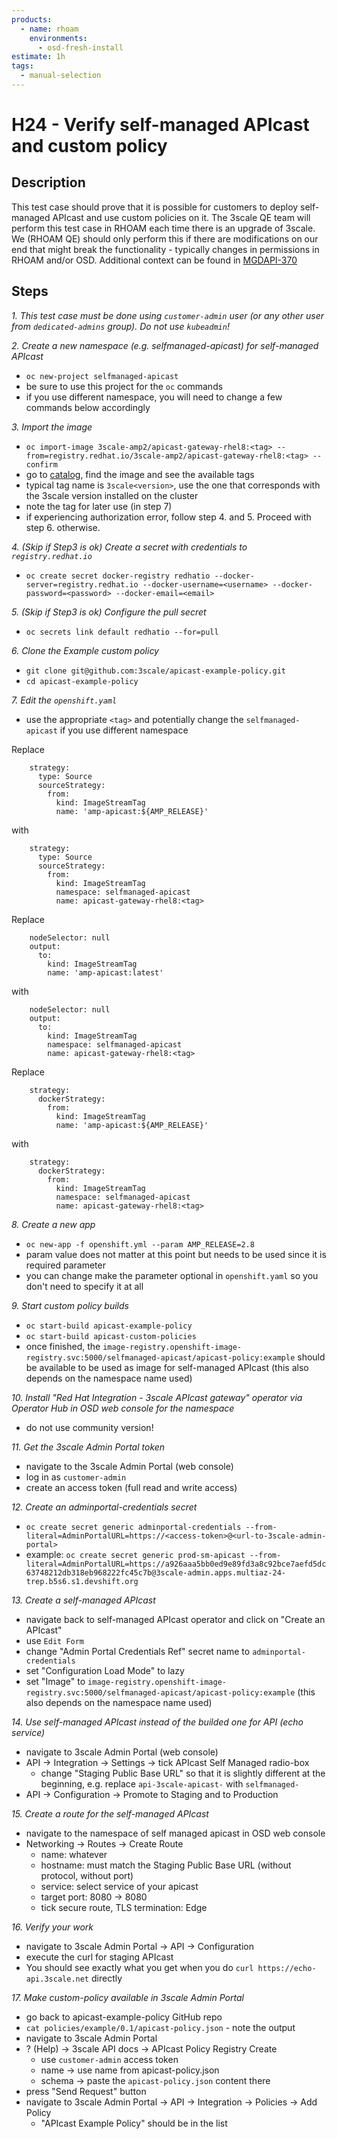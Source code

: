 ```yaml
---
products:
  - name: rhoam
    environments:
      - osd-fresh-install
estimate: 1h
tags:
  - manual-selection
---
```


# H24 - Verify self-managed APIcast and custom policy

## Description

This test case should prove that it is possible for customers to deploy self-managed APIcast and use custom policies on it. The 3scale QE team will perform this test case in RHOAM each time there is an upgrade of 3scale. We (RHOAM QE) should only perform this if there are modifications on our end that might break the functionality - typically changes in permissions in RHOAM and/or OSD.
Additional context can be found in [MGDAPI-370](https://issues.redhat.com/browse/MGDAPI-370)

## Steps

_1. This test case must be done using `customer-admin` user (or any other user from `dedicated-admins` group). Do not use `kubeadmin`!_

_2. Create a new namespace (e.g. selfmanaged-apicast) for self-managed APIcast_

- `oc new-project selfmanaged-apicast`
- be sure to use this project for the `oc` commands
- if you use different namespace, you will need to change a few commands below accordingly

_3. Import the image_

- `oc import-image 3scale-amp2/apicast-gateway-rhel8:<tag> --from=registry.redhat.io/3scale-amp2/apicast-gateway-rhel8:<tag> --confirm`
- go to [catalog](https://catalog.redhat.com/software/containers/search), find the image and see the available tags
- typical tag name is `3scale<version>`, use the one that corresponds with the 3scale version installed on the cluster
- note the tag for later use (in step 7)
- if experiencing authorization error, follow step 4. and 5. Proceed with step 6. otherwise.

_4. (Skip if Step3 is ok) Create a secret with credentials to `registry.redhat.io`_

- `oc create secret docker-registry redhatio --docker-server=registry.redhat.io --docker-username=<username> --docker-password=<password> --docker-email=<email>`

_5. (Skip if Step3 is ok) Configure the pull secret_

- `oc secrets link default redhatio --for=pull`

_6. Clone the Example custom policy_

- `git clone git@github.com:3scale/apicast-example-policy.git`
- `cd apicast-example-policy`

_7. Edit the `openshift.yaml`_

- use the appropriate `<tag>` and potentially change the `selfmanaged-apicast` if you use different namespace

Replace

```
    strategy:
      type: Source
      sourceStrategy:
        from:
          kind: ImageStreamTag
          name: 'amp-apicast:${AMP_RELEASE}'
```

with

```
    strategy:
      type: Source
      sourceStrategy:
        from:
          kind: ImageStreamTag
          namespace: selfmanaged-apicast
          name: apicast-gateway-rhel8:<tag>
```

Replace

```
    nodeSelector: null
    output:
      to:
        kind: ImageStreamTag
        name: 'amp-apicast:latest'
```

with

```
    nodeSelector: null
    output:
      to:
        kind: ImageStreamTag
        namespace: selfmanaged-apicast
        name: apicast-gateway-rhel8:<tag>
```

Replace

```
    strategy:
      dockerStrategy:
        from:
          kind: ImageStreamTag
          name: 'amp-apicast:${AMP_RELEASE}'
```

with

```
    strategy:
      dockerStrategy:
        from:
          kind: ImageStreamTag
          namespace: selfmanaged-apicast
          name: apicast-gateway-rhel8:<tag>
```

_8. Create a new app_

- `oc new-app -f openshift.yml --param AMP_RELEASE=2.8`
- param value does not matter at this point but needs to be used since it is required parameter
- you can change make the parameter optional in `openshift.yaml` so you don't need to specify it at all

_9. Start custom policy builds_

- `oc start-build apicast-example-policy`
- `oc start-build apicast-custom-policies`
- once finished, the `image-registry.openshift-image-registry.svc:5000/selfmanaged-apicast/apicast-policy:example` should be available to be used as image for self-managed APIcast (this also depends on the namespace name used)

_10. Install "Red Hat Integration - 3scale APIcast gateway" operator via Operator Hub in OSD web console for the namespace_

- do not use community version!

_11. Get the 3scale Admin Portal token_

- navigate to the 3scale Admin Portal (web console)
- log in as `customer-admin`
- create an access token (full read and write access)

_12. Create an adminportal-credentials secret_

- `oc create secret generic adminportal-credentials --from-literal=AdminPortalURL=https://<access-token>@<url-to-3scale-admin-portal>`
- example: `oc create secret generic prod-sm-apicast --from-literal=AdminPortalURL=https://a926aaa5bb0ed9e89fd3a8c92bce7aefd5dc63748212db318eb968222fc45c7b@3scale-admin.apps.multiaz-24-trep.b5s6.s1.devshift.org`

_13. Create a self-managed APIcast_

- navigate back to self-managed APIcast operator and click on "Create an APIcast"
- use `Edit Form`
- change "Admin Portal Credentials Ref" secret name to `adminportal-credentials`
- set "Configuration Load Mode" to lazy
- set "Image" to `image-registry.openshift-image-registry.svc:5000/selfmanaged-apicast/apicast-policy:example` (this also depends on the namespace name used)

_14. Use self-managed APIcast instead of the builded one for API (echo service)_

- navigate to 3scale Admin Portal (web console)
- API -> Integration -> Settings -> tick APIcast Self Managed radio-box
  - change "Staging Public Base URL" so that it is slightly different at the beginning, e.g. replace `api-3scale-apicast-` with `selfmanaged-`
- API -> Configuration -> Promote to Staging and to Production

_15. Create a route for the self-managed APIcast_

- navigate to the namespace of self managed apicast in OSD web console
- Networking -> Routes -> Create Route
  - name: whatever
  - hostname: must match the Staging Public Base URL (without protocol, without port)
  - service: select service of your apicast
  - target port: 8080 -> 8080
  - tick secure route, TLS termination: Edge

_16. Verify your work_

- navigate to 3scale Admin Portal -> API -> Configuration
- execute the curl for staging APIcast
- You should see exactly what you get when you do `curl https://echo-api.3scale.net` directly

_17. Make custom-policy available in 3scale Admin Portal_

- go back to apicast-example-policy GitHub repo
- `cat policies/example/0.1/apicast-policy.json` - note the output
- navigate to 3scale Admin Portal
- ? (Help) -> 3scale API docs -> APIcast Policy Registry Create
  - use `customer-admin` access token
  - name -> use name from apicast-policy.json
  - schema -> paste the `apicast-policy.json` content there
- press "Send Request" button
- navigate to 3scale Admin Portal -> API -> Integration -> Policies -> Add Policy
  - "APIcast Example Policy" should be in the list
